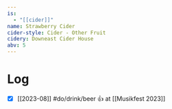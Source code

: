 ```yaml
---
is:
  - "[[cider]]"
name: Strawberry Cider
cider-style: Cider - Other Fruit
cidery: Downeast Cider House
abv: 5
---
```

# Log
- [x] [[2023-08]] #do/drink/beer 👍 at [[Musikfest 2023]]
